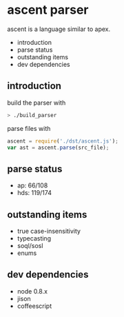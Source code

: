 ascent parser
=============

ascent is a language similar to apex.

 * introduction
 * parse status
 * outstanding items
 * dev dependencies

introduction
------------

build the parser with

```bash
> ./build_parser
```

parse files with

```javascript
ascent = require('./dst/ascent.js');
var ast = ascent.parse(src_file);
```

parse status
------------

 * ap: 66/108
 * hds: 119/174

outstanding items
-----------------

 * true case-insensitivity
 * typecasting
 * soql/sosl
 * enums

dev dependencies
----------------

 * node 0.8.x
 * jison
 * coffeescript
